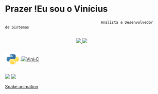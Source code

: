 # Prazer !Eu sou o Vinícius
                                                Analista e Desenvolvedor de Sistemas

##

<div align="center">
  <a href="https://github.com/viniwf">
  <img height="130em" src="https://github-readme-stats.vercel.app/api?username=viniwf&show_icons=true&theme=github_dark&include_all_commits=true&count_private=true"/>
  <img height="130em" src="https://github-readme-stats.vercel.app/api/top-langs/?username=viniwf&layout=compact&langs_count=7&theme=github_dark"/>
</div>
  
  ##
  
  <img align="center" alt="Vini-Python" height="40" width="50" src="https://raw.githubusercontent.com/devicons/devicon/master/icons/python/python-original.svg"> 
   
  <img align="center" alt="Vini-C" height="40" width="50" src="https://cdn.jsdelivr.net/gh/devicons/devicon/icons/c/c-original.svg" />
          
          
  ##
  
   <a href="https://instagram.com/viniwf" target="_blank"><img src="https://img.shields.io/badge/-Instagram-%23E4405F?style=for-the-badge&logo=instagram&logoColor=white" target="_blank"></a>
   <a href = "mailto:vinicius1001.fernandes@gmail.com"><img src="https://img.shields.io/badge/-Gmail-%23333?style=for-the-badge&logo=gmail&logoColor=white" target="_blank"></a>
 
[Snake animation](https://github.com/viniwf/viniwf/blob/output/github-contribution-grid-snake.svg)
  
  ##
